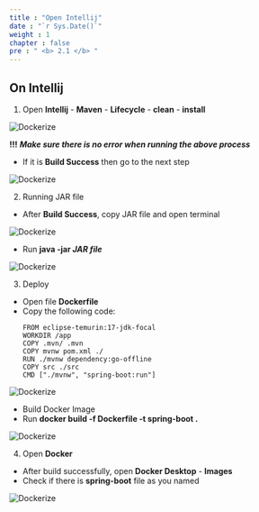 ```yaml
---
title : "Open Intellij"
date : "`r Sys.Date()`"
weight : 1
chapter : false
pre : " <b> 2.1 </b> "
---
```


## On Intellij

1. Open **Intellij** - **Maven** - **Lifecycle** - **clean** - **install**

![Dockerize](/images/1/0001.png)

**!!!** ***Make sure there is no error when running the above process***

* If it is **Build Success** then go to the next step

![Dockerize](/images/1/0002.png)

2. Running JAR file

- After **Build Success**, copy JAR file and open terminal

![Dockerize](/images/1/0003.png)

- Run **java -jar *JAR file***

![Dockerize](/images/1/0004.png)


3. Deploy

- Open file **Dockerfile**
- Copy the following code:
   ```
   FROM eclipse-temurin:17-jdk-focal
   WORKDIR /app
   COPY .mvn/ .mvn
   COPY mvnw pom.xml ./
   RUN ./mvnw dependency:go-offline
   COPY src ./src
   CMD ["./mvnw", "spring-boot:run"]

   ```

![Dockerize](/images/1/0005.png)

- Build Docker Image
- Run **docker build -f Dockerfile -t spring-boot .**

![Dockerize](/images/1/0006.png)

4. Open **Docker**
- After build successfully, open **Docker Desktop** - **Images**
- Check if there is **spring-boot** file as you named

![Dockerize](/images/1/0007.png)

